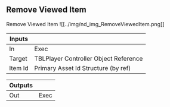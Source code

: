 ## Remove Viewed Item
Remove Viewed Item
![[../img/nd_img_RemoveViewedItem.png]]

|Inputs||
|--|--|
| In | Exec |
| Target | TBLPlayer Controller Object Reference |
| Item Id | Primary Asset Id Structure (by ref) |

|Outputs||
|--|--|
| Out | Exec |
